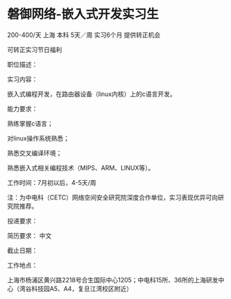 # 磐御网络-嵌入式开发实习生

200-400/天 上海 本科 5天／周 实习6个月 提供转正机会

可转正实习节日福利

职位描述：

实习内容：

嵌入式编程开发，在路由器设备（linux内核）上的c语言开发。

能力要求：

熟练掌握c语言；

对linux操作系统熟悉；

熟悉交叉编译环境；

熟悉嵌入式相关编程技术（MIPS、ARM、LINUX等）。

工作时间：7月初以后，4-5天/周

注：为中电科（CETC）网络空间安全研究院深度合作单位，实习表现优异可向研究院推荐。

投递要求：

简历要求： 中文

截止日期：

工作地点：

上海市杨浦区黄兴路2218号合生国际中心1205；中电科15所、36所的上海研发中心（湾谷科技园A5、A4，复旦江湾校区附近）